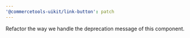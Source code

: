 ```yaml
---
'@commercetools-uikit/link-button': patch
---
```


Refactor the way we handle the deprecation message of this component.

